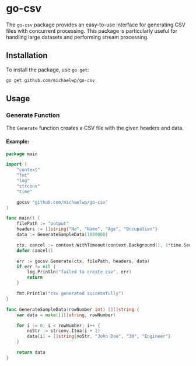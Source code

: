 # go-csv

The `go-csv` package provides an easy-to-use interface for generating CSV files with concurrent processing. This package is particularly useful for handling large datasets and performing stream processing.

## Installation

To install the package, use `go get`:

```bash
go get github.com/michaelwp/go-csv
```

## Usage

### Generate Function

The `Generate` function creates a CSV file with the given headers and data.

#### Example:

```go
package main

import (
	"context"
	"fmt"
	"log"
	"strconv"
	"time"

	gocsv "github.com/michaelwp/go-csv"
)

func main() {
	filePath := "output"
	headers := []string{"No", "Name", "Age", "Occupation"}
	data := GenerateSampleData(1000000)

	ctx, cancel := context.WithTimeout(context.Background(), 1*time.Second)
	defer cancel()

	err := gocsv.Generate(ctx, filePath, headers, data)
	if err != nil {
		log.Println("failed to create csv", err)
		return
	}

	fmt.Println("csv generated successfully")
}

func GenerateSampleData(rowNumber int) [][]string {
	var data = make([][]string, rowNumber)

	for i := 0; i < rowNumber; i++ {
		noStr := strconv.Itoa(i + 1)
		data[i] = []string{noStr, "John Doe", "30", "Engineer"}
	}

	return data
}

